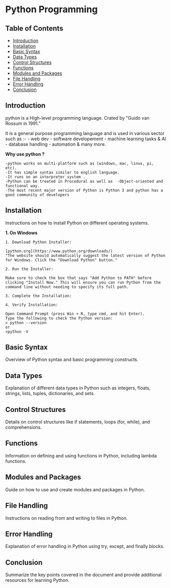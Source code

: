 # Python Programming

## Table of Contents
- [Introduction](#introduction)
- [Installation](#installation)
- [Basic Syntax](#basic-syntax)
- [Data Types](#data-types)
- [Control Structures](#control-structures)
- [Functions](#functions)
- [Modules and Packages](#modules-and-packages)
- [File Handling](#file-handling)
- [Error Handling](#error-handling)
- [Conclusion](#conclusion)

## Introduction

python is a High-level programming language.
Crated by "Guido van Rossum in 1991."

It is a general purpose programming language and is used in various sector such as :-
    - web dev
    - software developement
    - machine learning tasks & AI
    - database handling 
    - automation & many more.

**Why use python ?**

    -python works on multi-platform such as (windows, mac, linux, pi, etc).
    -It has simple syntax similar to english language.
    -It runs on an interpreter system . 
    -Python can be treated in Procedural as well as  -Object-oriented and functional way.
    -The most recent major version of Python is Python 3 and python has a good community of developers



## Installation
Instructions on how to install Python on different operating systems.

**1. On Windows**
    
    1. Download Python Installer:

    [python.org](https://www.python.org/downloads/)
    "The website should automatically suggest the latest version of Python for Windows. Click the "Download Python" button."

    2. Run the Installer:

    Make sure to check the box that says "Add Python to PATH" before clicking "Install Now." This will ensure you can run Python from the command line without needing to specify its full path.

    3. Complete the Installation:

    4. Verify Installation:
    
    Open Command Prompt (press Win + R, type cmd, and hit Enter).
    Type the following to check the Python version:
    > python --version
    or
    >python -V


## Basic Syntax
Overview of Python syntax and basic programming constructs.

## Data Types
Explanation of different data types in Python such as integers, floats, strings, lists, tuples, dictionaries, and sets.

## Control Structures
Details on control structures like if statements, loops (for, while), and comprehensions.

## Functions
Information on defining and using functions in Python, including lambda functions.

## Modules and Packages
Guide on how to use and create modules and packages in Python.

## File Handling
Instructions on reading from and writing to files in Python.

## Error Handling
Explanation of error handling in Python using try, except, and finally blocks.

## Conclusion
Summarize the key points covered in the document and provide additional resources for learning Python.
